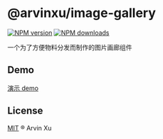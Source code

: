 # @arvinxu/image-gallery

[![NPM version][version-image]][version-url] [![NPM downloads][download-image]][download-url]

一个为了方便物料分发而制作的图片画廊组件

## Demo

[演示 demo](https://components.arvinx.com/components/biz/image-gallery)

## License

[MIT](../../LICENSE) ® Arvin Xu

<!-- npm url -->

[version-image]: http://img.shields.io/npm/v/@arvinxu/image-gallery.svg?color=deepgreen&label=latest
[version-url]: http://npmjs.org/package/@arvinxu/image-gallery
[download-image]: https://img.shields.io/npm/dm/@arvinxu/image-gallery.svg
[download-url]: https://npmjs.org/package/@arvinxu/image-gallery
